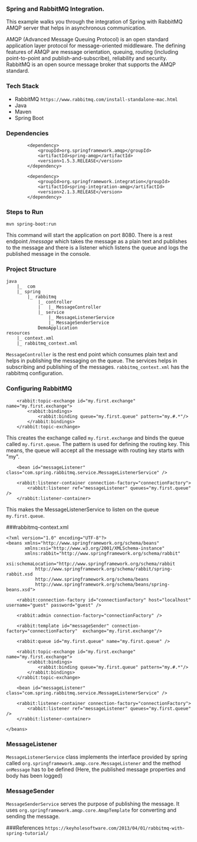 ### Spring and RabbitMQ Integration.
This example walks you through the integration of Spring with RabbitMQ AMQP server that helps in asynchronous communication.

AMQP (Advanced Message Queuing Protocol) is an open standard application layer protocol for message-oriented middleware. The defining features of AMQP are message orientation, queuing, routing (including point-to-point and publish-and-subscribe), reliability and security. RabbitMQ is an open source message broker that supports the AMQP standard. 

### Tech Stack
* RabbitMQ `https://www.rabbitmq.com/install-standalone-mac.html`
* Java 
* Maven
* Spring Boot

### Dependencies
```
		<dependency>
			<groupId>org.springframework.amqp</groupId>
			<artifactId>spring-amqp</artifactId>
			<version>1.5.3.RELEASE</version>
		</dependency>

		<dependency>
			<groupId>org.springframework.integration</groupId>
			<artifactId>spring-integration-amqp</artifactId>
			<version>2.1.3.RELEASE</version>
		</dependency>
```

### Steps to Run
```
mvn spring-boot:run
```
This command will start the application on port 8080. There is a rest endpoint _/message_ which takes the message as a plain text and publishes to the message and there is a listener which listens the queue and logs the published message in the console.

### Project Structure
```
java
    |_	com
	|_ spring
		|_ rabbitmq
			|_ controller
			|	|_ MessageController
			|_ service
				|_ MessageListenerService
				|_ MessageSenderService
			DemoApplication
resources
	|_ context.xml
	|_ rabbitmq_context.xml
```	
`MessageController` is the rest end point which consumes plain text and helps in publishing the messaging on the queue. The services helps in subscribing and publishing of the messages. `rabbitmq_context.xml` has the rabbitmq configuration. 

### Configuring RabbitMQ
```
    <rabbit:topic-exchange id="my.first.exchange" name="my.first.exchange">
        <rabbit:bindings>
            <rabbit:binding queue="my.first.queue" pattern="my.#.*"/>
        </rabbit:bindings>
    </rabbit:topic-exchange>
```
This creates the exchange called `my.first.exchange` and binds the queue called `my.first.queue`. The pattern is used for defining the routing key. This means, the queue will accept all the message with routing key starts with "my". 

```
    <bean id="messageListener" class="com.spring.rabbitmq.service.MessageListenerService" />

    <rabbit:listener-container connection-factory="connectionFactory">
        <rabbit:listener ref="messageListener" queues="my.first.queue" />
    </rabbit:listener-container>
```
This makes the MessageListenerService to listen on the queue `my.first.queue`. 

###rabbitmq-context.xml
```
<?xml version="1.0" encoding="UTF-8"?>
<beans xmlns="http://www.springframework.org/schema/beans"
       xmlns:xsi="http://www.w3.org/2001/XMLSchema-instance"
       xmlns:rabbit="http://www.springframework.org/schema/rabbit"
       xsi:schemaLocation="http://www.springframework.org/schema/rabbit
           http://www.springframework.org/schema/rabbit/spring-rabbit.xsd
           http://www.springframework.org/schema/beans
           http://www.springframework.org/schema/beans/spring-beans.xsd">

    <rabbit:connection-factory id="connectionFactory" host="localhost" username="guest" password="guest" />

    <rabbit:admin connection-factory="connectionFactory" />

    <rabbit:template id="messageSender" connection-factory="connectionFactory"  exchange="my.first.exchange"/>

    <rabbit:queue id="my.first.queue" name="my.first.queue" />

    <rabbit:topic-exchange id="my.first.exchange" name="my.first.exchange">
        <rabbit:bindings>
            <rabbit:binding queue="my.first.queue" pattern="my.#.*"/>
        </rabbit:bindings>
    </rabbit:topic-exchange>

    <bean id="messageListener" class="com.spring.rabbitmq.service.MessageListenerService" />

    <rabbit:listener-container connection-factory="connectionFactory">
        <rabbit:listener ref="messageListener" queues="my.first.queue" />
    </rabbit:listener-container>

</beans>
```

### MessageListener
`MessageListenerService` class implements the interface provided by spring called `org.springframework.amqp.core.MessageListener` and the method `onMessage` has to be defined (Here, the published message properties and body has been logged)

### MessageSender
`MessageSenderService` serves the purpose of publishing the message. It uses `org.springframework.amqp.core.AmqpTemplate` for converting and sending the message.

###References
`https://keyholesoftware.com/2013/04/01/rabbitmq-with-spring-tutorial/`






